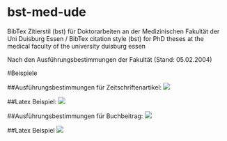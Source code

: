 # bst-med-ude
BibTex Zitierstil (bst) für Doktorarbeiten an der Medizinischen Fakultät der Uni Duisburg Essen  / 
BibTex citation style (bst) for PhD theses at the medical faculty of the university duisburg essen

Nach den Ausführungsbestimmungen der Fakultät (Stand: 05.02.2004)

#Beispiele

##Ausführungsbestimmungen für Zeitschriftenartikel:
![](https://dl.dropboxusercontent.com/u/560426/bsd-ude/artikel-ausbest.png)

##Latex Beispiel:
![](https://dl.dropboxusercontent.com/u/560426/bsd-ude/article-example.png)

##Ausführungsbestimmungen für Buchbeitrag:
![](https://dl.dropboxusercontent.com/u/560426/bsd-ude/collection-ausbest.png)

##Latex Beispiel
![](https://dl.dropboxusercontent.com/u/560426/bsd-ude/buch-example.png)
